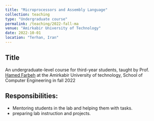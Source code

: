 ```yaml
---
title: "Microprocessors and Assembly Language"
collection: teaching
type: "Undergraduate course"
permalink: /teaching/2022-fall-ma
venue: "Amirkabir University of Technology"
date: 2022-10-01
location: "Terhan, Iran"
---
```


## Title
An undergraduate-level course for third-year students, taught by Prof. [Hamed Farbeh](https://scholar.google.com/citations?user=PAZOYiAAAAAJ&hl=en) at the Amirkabir University of technology, School of Computer Engineering in fall 2022

## Responsibilities:
- Mentoring students in the lab and helping them with tasks.
- preparing lab instruction and projects.